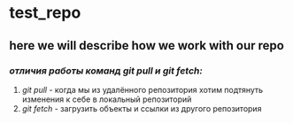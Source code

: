 # test_repo
## here we will describe how we work with our repo
### ***отличия работы команд git pull и git fetch:***
1. *git pull* - когда мы из удалённого репозитория хотим подтянуть изменения к себе в локальный репозиторий
2. *git fetch* - загрузить объекты и ссылки из другого репозитория